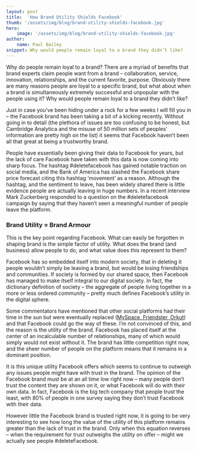 ```yaml
---
layout: post
title:  'How Brand Utility Shields Facebook'
thumb: '/assets/img/blog/brand-utility-shields-facebook.jpg'
hero: 
    image: '/assets/img/blog/brand-utility-shields-facebook.jpg'
author: 
    name: Paul Bailey
snippet: Why would people remain loyal to a brand they didn’t like?
---
```


Why do people remain loyal to a brand? There are a myriad of benefits that brand experts claim people want from a brand 
– collaboration, service, innovation, relationships, and the current favorite, purpose. Obviously there are many reasons 
people are loyal to a specific brand, but what about when a brand is simultaneously extremely successful and unpopular 
with the people using it? Why would people remain loyal to a brand they didn’t like?

Just in case you’ve been hiding under a rock for a few weeks I will fill you in – the Facebook brand has been taking a 
bit of a kicking recently. Without going in to detail (the plethora of issues are too confusing to be honest, but 
Cambridge Analytica and the misuse of 50 million sets of peoples’ information are pretty high on the list) it seems that 
Facebook haven’t been all that great at being a trustworthy brand.

People have essentially been giving their data to Facebook for years, but the lack of care Facebook have taken with this 
data is now coming into sharp focus. The hashtag #deletefacebook has gained notable traction on social media, and the 
Bank of America has slashed the Facebook share price forecast citing this hashtag ‘movement’ as a reason. Although the 
hashtag, and the sentiment to leave, has been widely shared there is little evidence people are actually leaving in huge 
numbers. In a recent interview Mark Zuckerberg responded to a question on the #deletefacebook campaign by saying that 
they haven’t seen a meaningful number of people leave the platform.

### Brand Utility = Brand Armour

This is the key point regarding Facebook. What can easily be forgotten in shaping brand is the simple factor of utility. 
What does the brand (and business) allow people to do, and what value does this represent to them?

Facebook has so embedded itself into modern society, that in deleting it people wouldn’t simply be leaving a brand, but 
would be losing friendships and communities. If society is formed by our shared space, then Facebook has managed to make 
itself integral to our digital society. In fact, the dictionary definition of society – the aggregate of people living 
together in a more or less ordered community – pretty much defines Facebook’s utility in the digital sphere.

Some commentators have mentioned that other social platforms had their time in the sun but were eventually replaced 
(<a href="https://en.wikipedia.org/wiki/List_of_defunct_social_networking_websites" target="_blank">MySpace, Friendster, 
Orkut</a>) and that Facebook could go the way of these. I’m not convinced of this, and the reason is the utility of the 
brand. Facebook has placed itself at the center of an incalculable number of relationships, many of which would simply 
would not exist without it. The brand has little competition right now, and the sheer number of people on the platform 
means that it remains in a dominant position.

It is this unique utility Facebook offers which seems to continue to outweigh any issues people might have with trust in 
the brand. The opinion of the Facebook brand must be at an all time low right now – many people don’t trust the content 
they are shown on it, or what Facebook will do with their own data. In fact, Facebook is the big tech company that 
people trust the least, with 80% of people in one survey saying they don’t trust Facebook with their data.

However little the Facebook brand is trusted right now, it is going to be very interesting to see how long the value of 
the utility of this platform remains greater than the lack of trust in the brand. Only when this equation reverses – 
when the requirement for trust outweighs the utility on offer – might we actually see people #deleteFacebook.